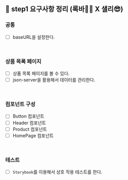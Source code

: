 ## 📄 step1 요구사항 정리 (록바💪🏽 X 샐리😎)

### 공통

- [ ] baseURL을 설정한다.

<br>

### 상품 목록 페이지

- [ ] 상품 목록 페이지를 볼 수 있다.
- [ ] json-server을 활용해서 데이터를 관리한다.

<br>

### 컴포넌트 구성

- [ ] Button 컴포넌트
- [ ] Header 컴포넌트
- [ ] Product 컴포넌트
- [ ] HomePage 컴포넌트

<br>

### 테스트

- [ ] `Storybook`를 이용해서 상호 작용 테스트를 한다.

<br>
